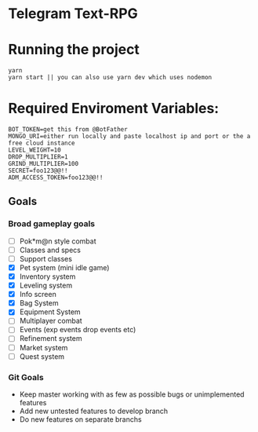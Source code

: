 # Telegram Text-RPG

# Running the project
```
yarn
yarn start || you can also use yarn dev which uses nodemon
```

# Required Enviroment Variables:
```
BOT_TOKEN=get this from @BotFather
MONGO_URI=either run locally and paste localhost ip and port or the a free cloud instance
LEVEL_WEIGHT=10
DROP_MULTIPLIER=1
GRIND_MULTIPLIER=100
SECRET=foo123@@!!
ADM_ACCESS_TOKEN=foo123@@!!
```

## Goals

### Broad gameplay goals
- [ ] Pok*m@n style combat
- [ ] Classes and specs
- [ ] Support classes
- [x] Pet system (mini idle game)
- [x] Inventory system
- [x] Leveling system
- [x] Info screen
- [x] Bag System
- [x] Equipment System
- [ ] Multiplayer combat
- [ ] Events (exp events drop events etc)
- [ ] Refinement system
- [ ] Market system
- [ ] Quest system

### Git Goals
- Keep master working with as few as possible bugs or unimplemented features
- Add new untested features to develop branch
- Do new features on separate branchs